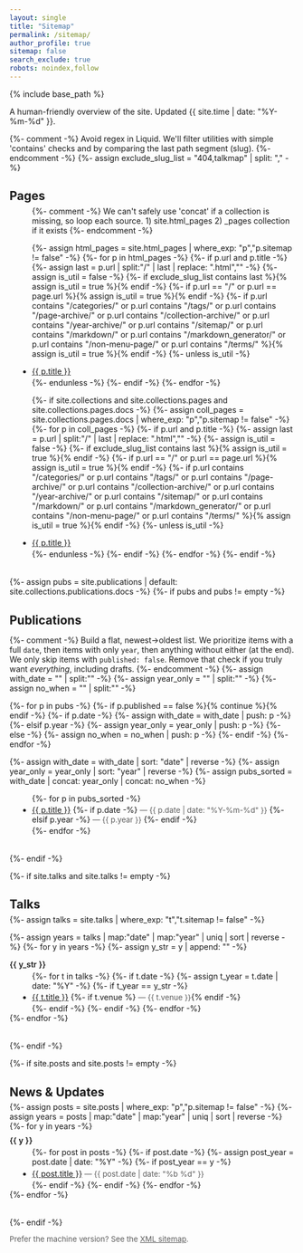 ```yaml
---
layout: single
title: "Sitemap"
permalink: /sitemap/
author_profile: true
sitemap: false
search_exclude: true
robots: noindex,follow
---
```


{% include base_path %}

A human-friendly overview of the site. Updated {{ site.time | date: "%Y-%m-%d" }}.

<style>
.sitemap-section { margin: 1.25rem 0 2rem; }
.sitemap-section h2 { margin-bottom: .35rem; }
.sitemap-muted { opacity: .7; font-size: .95em; }
.sitemap-list { margin: .25rem 0 0 1rem; }
.sitemap-list li { margin: .2rem 0; }
.sitemap-year { margin-top: .5rem; font-weight: 600; }
</style>

{%- comment -%}
Avoid regex in Liquid. We'll filter utilities with simple 'contains' checks
and by comparing the last path segment (slug).
{%- endcomment -%}
{%- assign exclude_slug_list = "404,talkmap" | split: "," -%}

<div class="sitemap-section" id="pages">
  <h2>Pages</h2>
  <ul class="sitemap-list">
  {%- comment -%}
    We can't safely use 'concat' if a collection is missing, so loop each source.
    1) site.html_pages
    2) _pages collection if it exists
  {%- endcomment -%}

  {%- assign html_pages = site.html_pages | where_exp: "p","p.sitemap != false" -%}
  {%- for p in html_pages -%}
    {%- if p.url and p.title -%}
      {%- assign last = p.url | split:"/" | last | replace: ".html","" -%}
      {%- assign is_util = false -%}
      {%- if exclude_slug_list contains last %}{% assign is_util = true %}{% endif -%}
      {%- if p.url == "/" or p.url == page.url %}{% assign is_util = true %}{% endif -%}
      {%- if p.url contains "/categories/" or p.url contains "/tags/" or p.url contains "/page-archive/" or p.url contains "/collection-archive/" or p.url contains "/year-archive/" or p.url contains "/sitemap/" or p.url contains "/markdown/" or p.url contains "/markdown_generator/" or p.url contains "/non-menu-page/" or p.url contains "/terms/" %}{% assign is_util = true %}{% endif -%}
      {%- unless is_util -%}
        <li><a href="{{ p.url | relative_url }}">{{ p.title }}</a></li>
      {%- endunless -%}
    {%- endif -%}
  {%- endfor -%}

  {%- if site.collections and site.collections.pages and site.collections.pages.docs -%}
    {%- assign coll_pages = site.collections.pages.docs | where_exp: "p","p.sitemap != false" -%}
    {%- for p in coll_pages -%}
      {%- if p.url and p.title -%}
        {%- assign last = p.url | split:"/" | last | replace: ".html","" -%}
        {%- assign is_util = false -%}
        {%- if exclude_slug_list contains last %}{% assign is_util = true %}{% endif -%}
        {%- if p.url == "/" or p.url == page.url %}{% assign is_util = true %}{% endif -%}
        {%- if p.url contains "/categories/" or p.url contains "/tags/" or p.url contains "/page-archive/" or p.url contains "/collection-archive/" or p.url contains "/year-archive/" or p.url contains "/sitemap/" or p.url contains "/markdown/" or p.url contains "/markdown_generator/" or p.url contains "/non-menu-page/" or p.url contains "/terms/" %}{% assign is_util = true %}{% endif -%}
        {%- unless is_util -%}
          <li><a href="{{ p.url | relative_url }}">{{ p.title }}</a></li>
        {%- endunless -%}
      {%- endif -%}
    {%- endfor -%}
  {%- endif -%}
  </ul>
</div>

{%- assign pubs = site.publications | default: site.collections.publications.docs -%}
{%- if pubs and pubs != empty -%}
<div class="sitemap-section" id="publications">
  <h2>Publications</h2>

  {%- comment -%}
  Build a flat, newest→oldest list.
  We prioritize items with a full `date`, then items with only `year`,
  then anything without either (at the end). We only skip items with `published: false`.
  Remove that check if you truly want *everything*, including drafts.
  {%- endcomment -%}
  {%- assign with_date = "" | split:"" -%}
  {%- assign year_only = "" | split:"" -%}
  {%- assign no_when   = "" | split:"" -%}

  {%- for p in pubs -%}
    {%- if p.published == false %}{% continue %}{% endif -%}
    {%- if p.date -%}
      {%- assign with_date = with_date | push: p -%}
    {%- elsif p.year -%}
      {%- assign year_only = year_only | push: p -%}
    {%- else -%}
      {%- assign no_when = no_when | push: p -%}
    {%- endif -%}
  {%- endfor -%}

  {%- assign with_date  = with_date  | sort: "date" | reverse -%}
  {%- assign year_only  = year_only  | sort: "year" | reverse -%}
  {%- assign pubs_sorted = with_date | concat: year_only | concat: no_when -%}

  <ul class="sitemap-list">
    {%- for p in pubs_sorted -%}
      <li>
        <a href="{{ p.url | relative_url }}">{{ p.title }}</a>
        {%- if p.date -%}
          <span class="sitemap-muted"> — {{ p.date | date: "%Y-%m-%d" }}</span>
        {%- elsif p.year -%}
          <span class="sitemap-muted"> — {{ p.year }}</span>
        {%- endif -%}
      </li>
    {%- endfor -%}
  </ul>
</div>
{%- endif -%}


{%- if site.talks and site.talks != empty -%}
<div class="sitemap-section" id="talks">
  <h2>Talks</h2>
  {%- assign talks = site.talks | where_exp: "t","t.sitemap != false" -%}

  {%- assign years = talks | map:"date" | map:"year" | uniq | sort | reverse -%}
  {%- for y in years -%}
    {%- assign y_str = y | append: "" -%}
    <div class="sitemap-year">{{ y_str }}</div>
    <ul class="sitemap-list">
      {%- for t in talks -%}
        {%- if t.date -%}
          {%- assign t_year = t.date | date: "%Y" -%}
          {%- if t_year == y_str -%}
            <li>
              <a href="{{ t.url | relative_url }}">{{ t.title }}</a>
              {%- if t.venue %} <span class="sitemap-muted">— {{ t.venue }}</span>{% endif -%}
            </li>
          {%- endif -%}
        {%- endif -%}
      {%- endfor -%}
    </ul>
  {%- endfor -%}
</div>
{%- endif -%}


{%- if site.posts and site.posts != empty -%}
<div class="sitemap-section" id="posts">
  <h2>News & Updates</h2>
  {%- assign posts = site.posts | where_exp: "p","p.sitemap != false" -%}
  {%- assign years = posts | map:"date" | map:"year" | uniq | sort | reverse -%}
  {%- for y in years -%}
    <div class="sitemap-year">{{ y }}</div>
    <ul class="sitemap-list">
      {%- for post in posts -%}
        {%- if post.date -%}
          {%- assign post_year = post.date | date: "%Y" -%}
          {%- if post_year == y -%}
            <li>
              <a href="{{ post.url | relative_url }}">{{ post.title }}</a>
              <span class="sitemap-muted">— {{ post.date | date: "%b %d" }}</span>
            </li>
          {%- endif -%}
        {%- endif -%}
      {%- endfor -%}
    </ul>
  {%- endfor -%}
</div>
{%- endif -%}

<p class="sitemap-muted">Prefer the machine version? See the <a href="{{ base_path }}/sitemap.xml">XML sitemap</a>.</p>
